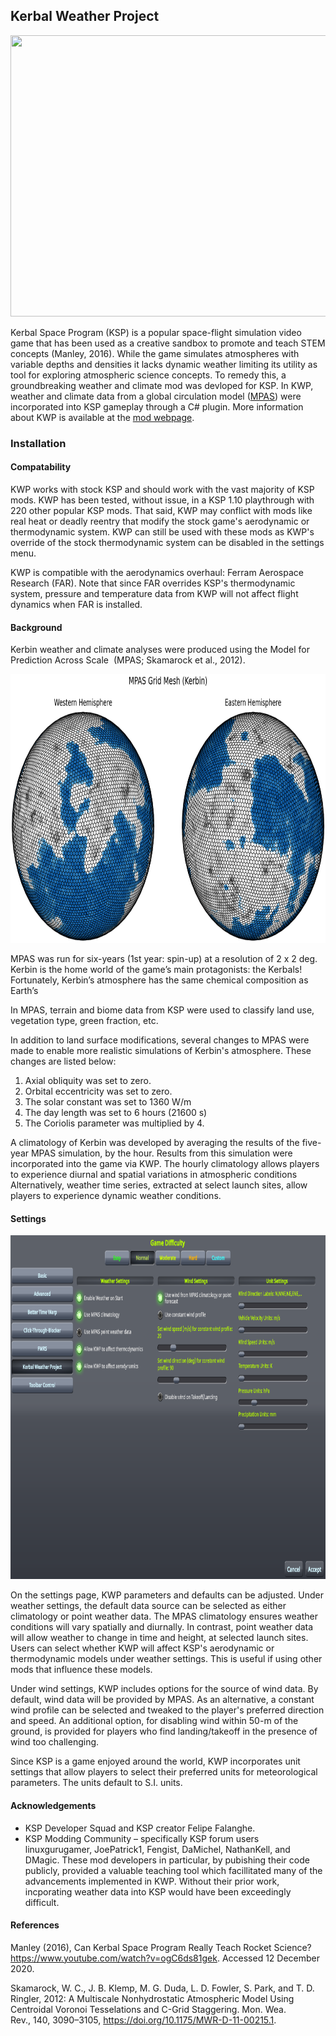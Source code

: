 ## Kerbal Weather Project 
<p align="center">
  <img width="800" height="450" src="Figures/olrtoa_hrly.gif">
</p>

Kerbal Space Program (KSP) is a popular space-flight simulation video game that has been used as a creative sandbox to promote and teach STEM concepts (Manley, 2016). While the game simulates atmospheres with variable depths and densities it lacks dynamic weather limiting its utility as tool for exploring atmospheric science concepts. To remedy this, a groundbreaking weather and climate mod was devloped for KSP. In KWP, weather and climate data from a global circulation model ([MPAS](https://mpas-dev.github.io/)) were incorporated into KSP gameplay through a C# plugin. More information about KWP is available at the [mod webpage](https://kerbalwxproject.space).

### Installation


#### Compatability

KWP works with stock KSP and should work with the vast majority of KSP mods. KWP has been tested, without issue, in a KSP 1.10 playthrough with 220 other popular KSP mods. That said, KWP may conflict with mods like real heat or deadly reentry that modify the stock game's aerodynamic or thermodynamic system. KWP can still be used with these mods as KWP's override of the stock thermodynamic system can be disabled in the settings menu. 

KWP is compatible with the aerodynamics overhaul: Ferram Aerospace Research (FAR). Note that since FAR overrides KSP's thermodynamic system, pressure and temperature data from KWP will not affect flight dynamics when FAR is installed.

#### Background

Kerbin weather and climate analyses were produced using the Model for Prediction Across Scale  (MPAS; Skamarock et al., 2012). 
<p align="center">
  <img width="800" height="430" src="Figures/MPAS_Mesh.png">
</p>
MPAS was run for six-years (1st year: spin-up) at a resolution of 2 x 2 deg. Kerbin is the home world of the game’s main protagonists: the Kerbals! Fortunately, Kerbin’s atmosphere has the same chemical composition as Earth’s

In MPAS, terrain and biome data from KSP were used to classify land use, vegetation type, green fraction, etc.

In addition to land surface modifications, several changes to MPAS were made to enable more realistic simulations of Kerbin's atmosphere. These changes are listed below:
1. Axial obliquity was set to zero.
1. Orbital eccentricity was set to zero.
1. The solar constant was set to 1360 W/m
1. The day length was set to 6 hours (21600 s)
1. The Coriolis parameter was multiplied by 4.

A climatology of Kerbin was developed by averaging the results of the five-year MPAS simulation, by the hour.
Results from this simulation were incorporated into the game via KWP. The hourly climatology allows players to experience diurnal and spatial variations in atmospheric conditions Alternatively, weather time series, extracted at select launch sites, allow players to experience dynamic weather conditions.

#### Settings
<p align="center">
  <img width="900" height="550" src="Figures/KSP_Settings.PNG">
</p>
On the settings page, KWP parameters and defaults can be adjusted. Under weather settings, the default data source can be selected as either climatology or point weather data. The MPAS climatology ensures weather conditions will vary spatially and diurnally. In contrast, point weather data will allow weather to change in time and height, at selected launch sites. Users can select whether KWP will affect KSP's aerodynamic or thermodynamic models under weather settings. This is useful if using other mods that influence these models.

Under wind settings, KWP includes options for the source of wind data. By default, wind data will be provided by MPAS. As an alternative, a constant wind profile can be selected and tweaked to the player's preferred direction and speed. An additional option, for disabling wind within 50-m of the ground, is provided for players who find landing/takeoff in the presence of wind too challenging.

Since KSP is a game enjoyed around the world, KWP incorporates unit settings that allow players to select their preferred units for meteorological parameters. The units default to S.I. units.

#### Acknowledgements

* KSP Developer Squad and KSP creator Felipe Falanghe.
* KSP Modding Community – specifically KSP forum users linuxgurugamer, JoePatrick1, Fengist, DaMichel, NathanKell, and DMagic. These mod developers in particular, by pubishing their code publicly, provided a valuable teaching tool which facillitated many of the advancements implemented in KWP. Without their prior work, incporating weather data into KSP would have been exceedingly difficult.

#### References
Manley (2016), Can Kerbal Space Program Really Teach Rocket Science? https://www.youtube.com/watch?v=ogC6ds81gek. Accessed 12 December 2020.

Skamarock, W. C., J. B. Klemp, M. G. Duda, L. D. Fowler, S. Park, and T. D. Ringler, 2012: A Multiscale Nonhydrostatic Atmospheric Model Using Centroidal Voronoi Tesselations and C-Grid Staggering. Mon. Wea. Rev., 140, 3090–3105, https://doi.org/10.1175/MWR-D-11-00215.1. 
